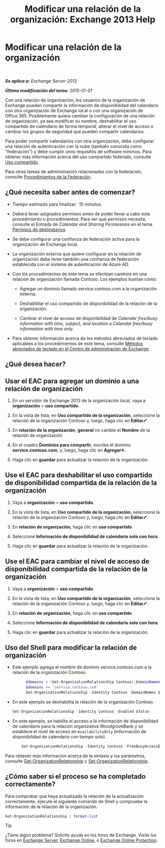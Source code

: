 ﻿---
title: 'Modificar una relación de la organización: Exchange 2013 Help'
TOCTitle: Modificar una relación de la organización
ms:assetid: 3713ef83-f01a-41bb-b127-62ca242dd7a4
ms:mtpsurl: https://technet.microsoft.com/es-es/library/JJ673055(v=EXCHG.150)
ms:contentKeyID: 49895567
ms.date: 05/22/2018
mtps_version: v=EXCHG.150
ms.translationtype: MT
---

# Modificar una relación de la organización

 

_**Se aplica a:** Exchange Server 2013_

_**Última modificación del tema:** 2015-01-01_

Con una relación de organización, los usuarios de la organización de Exchange pueden compartir la información de disponibilidad del calendario con otra organización de Exchange local o con una organización de Office 365. Posiblemente quiera cambiar la configuración de una relación de organización, ya sea modificar su nombre, deshabilitar el uso compartido de calendario de forma temporal, alterar el nivel de acceso o cambiar los grupos de seguridad que pueden compartir calendarios.

Para poder compartir calendarios con otra organización, debe configurar una relación de autenticación con la nube (también conocida como "federación") y debe cumplir unos requisitos de software mínimos. Para obtener más información acerca del uso compartido federado, consulte [Uso compartido](sharing-exchange-2013-help.md).

Para otras tareas de administración relacionadas con la federación, consulte [Procedimientos de la Federación](federation-procedures-exchange-2013-help.md).

## ¿Qué necesita saber antes de comenzar?

  - Tiempo estimado para finalizar:  15 minutos.

  - Deberá tener asignados permisos antes de poder llevar a cabo este procedimiento o procedimientos. Para ver qué permisos necesita, consulte el Entrada de *Calendar and Sharing Permissions* en el tema [Permisos de destinatarios](recipients-permissions-exchange-2013-help.md).

  - Se debe configurar una confianza de federación activa para la organización de Exchange local.

  - La organización externa que quiere configurar en la relación de organización debe tener también una confianza de federación establecida con el sistema de autenticación de Azure AD.

  - Con los procedimientos de este tema se efectúan cambios en una relación de organización llamada Contoso. Los ejemplos ilustran cómo:
    
      - Agregar un dominio llamado service.contoso.com a la organización externa.
    
      - Deshabilitar el uso compartido de disponibilidad de la relación de la organización.
    
      - Cambiar el nivel de acceso de disponibilidad de *Calendar free/busy information with time, subject, and location* a *Calendar free/busy information with time only*.

  - Para obtener información acerca de los métodos abreviados de teclado aplicables a los procedimientos de este tema, consulte [Métodos abreviados de teclado en el Centro de administración de Exchange](keyboard-shortcuts-in-the-exchange-admin-center-exchange-online-protection-help.md).

## ¿Qué desea hacer?

## Usar el EAC para agregar un dominio a una relación de organización

1.  En un servidor de Exchange 2013 de la organización local, vaya a **organización** \> **uso compartido**.

2.  En la vista de lista, en **Uso compartido de la organización**, seleccione la relación de la organización Contoso y, luego, haga clic en **Editar**![Icono Editar](images/Bb124582.6f53ccb2-1f13-4c02-bea0-30690e6ea71d(EXCHG.150).gif "Icono Editar").

3.  En **relación de la organización**, **general** no cambie el **Nombre** de la relación de organización

4.  En el cuadro **Dominios para compartir**, escriba el dominio **service.contoso.com**, y, luego, haga clic en **Agregar**![Agregar icono](images/JJ218640.c1e75329-d6d7-4073-a27d-498590bbb558(EXCHG.150).gif "Agregar icono").

5.  Haga clic en **guardar** para actualizar la relación de la organización.

## Use el EAC para deshabilitar el uso compartido de disponibilidad compartida de la relación de la organización

1.  Vaya a **organización** \> **uso compartido**.

2.  En la vista de lista, en **Uso compartido de la organización**, seleccione la relación de la organización Contoso y, luego, haga clic en **Editar**![Icono Editar](images/Bb124582.6f53ccb2-1f13-4c02-bea0-30690e6ea71d(EXCHG.150).gif "Icono Editar").

3.  En **relación de organización**, haga clic en **uso compartido**

4.  Seleccione **Información de disponibilidad de calendario solo con hora**.

5.  Haga clic en **guardar** para actualizar la relación de la organización.

## Use el EAC para cambiar el nivel de acceso de disponibilidad compartida de la relación de la organización

1.  Vaya a **organización** \> **uso compartido**.

2.  En la vista de lista, en **Uso compartido de la organización**, seleccione la relación de la organización Contoso y, luego, haga clic en **Editar**![Icono Editar](images/Bb124582.6f53ccb2-1f13-4c02-bea0-30690e6ea71d(EXCHG.150).gif "Icono Editar").

3.  En **relación de organización**, haga clic en **uso compartido**

4.  Seleccione **Información de disponibilidad de calendario solo con hora**.

5.  Haga clic en **guardar** para actualizar la relación de la organización.

## Uso del Shell para modificar la relación de organización

  - Este ejemplo agrega el nombre de dominio service.contoso.com a la relación de la organización Contoso.
    ```powershell 
          $domains = (Get-OrganizationRelationship Contoso).DomainNames
          $domains += 'service.contoso.com'
          Set-OrganizationRelationship -Identity Contoso -DomainNames $domains
    ```
  - En este ejemplo se deshabilita la relación de la organización Contoso.
    
    ```powershell
    Set-OrganizationRelationship -Identity Contoso -Enabled $false
    ```

  - En este ejemplo, se habilita el acceso a la información de disponibilidad de calendario para la relación organizativa WoodgroveBank y se establece el nivel de acceso en `AvailabilityOnly` (información de disponibilidad de calendario con tiempo solo).
    ```powershell
        Set-OrganizationRelationship -Identity Contoso -FreeBusyAccessEnabled $true -FreeBusyAccessLevel AvailabilityOnly
    ```

Para obtener más información acerca de la sintaxis y los parámetros, consulte [Get-OrganizationRelationship](https://technet.microsoft.com/es-es/library/ee332343\(v=exchg.150\)) y [Set-OrganizationRelationship](https://technet.microsoft.com/es-es/library/ee332326\(v=exchg.150\)).

## ¿Cómo saber si el proceso se ha completado correctamente?

Para comprobar que haya actualizado la relación de la actualización correctamente, ejecute el siguiente comando de Shell y compruebe la información de la relación de la organización.

```powershell
Get-OrganizationRelationship | format-list
```


> [!TIP]
> ¿Tiene algún problema? Solicite ayuda en los foros de Exchange. Visite los foros en <A href="https://go.microsoft.com/fwlink/p/?linkid=60612">Exchange Server</A>, <A href="https://go.microsoft.com/fwlink/p/?linkid=267542">Exchange Online</A>, o <A href="https://go.microsoft.com/fwlink/p/?linkid=285351">Exchange Online Protection</A>.


